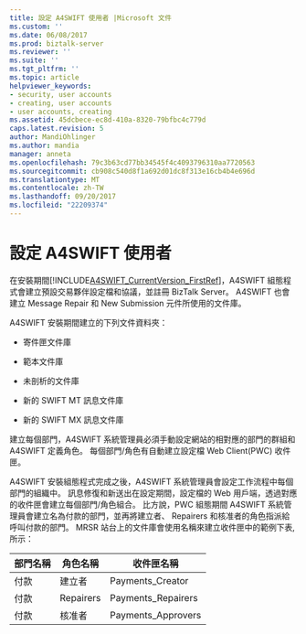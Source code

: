 ```yaml
---
title: 設定 A4SWIFT 使用者 |Microsoft 文件
ms.custom: ''
ms.date: 06/08/2017
ms.prod: biztalk-server
ms.reviewer: ''
ms.suite: ''
ms.tgt_pltfrm: ''
ms.topic: article
helpviewer_keywords:
- security, user accounts
- creating, user accounts
- user accounts, creating
ms.assetid: 45dcbece-ec8d-410a-8320-79bfbc4c779d
caps.latest.revision: 5
author: MandiOhlinger
ms.author: mandia
manager: anneta
ms.openlocfilehash: 79c3b63cd77bb34545f4c4093796310aa7720563
ms.sourcegitcommit: cb908c540d8f1a692d01dc8f313e16cb4b4e696d
ms.translationtype: MT
ms.contentlocale: zh-TW
ms.lasthandoff: 09/20/2017
ms.locfileid: "22209374"
---
```

# <a name="configuring-a4swift-users"></a>設定 A4SWIFT 使用者
在安裝期間[!INCLUDE[A4SWIFT_CurrentVersion_FirstRef](../../includes/a4swift-currentversion-firstref-md.md)]，A4SWIFT 組態程式會建立預設交易夥伴設定檔和協議，並註冊 BizTalk Server。 A4SWIFT 也會建立 Message Repair 和 New Submission 元件所使用的文件庫。  
  
 A4SWIFT 安裝期間建立的下列文件資料夾：  
  
-   寄件匣文件庫  
  
-   範本文件庫  
  
-   未剖析的文件庫  
  
-   新的 SWIFT MT 訊息文件庫  
  
-   新的 SWIFT MX 訊息文件庫  
  
 建立每個部門，A4SWIFT 系統管理員必須手動設定網站的相對應的部門的群組和 A4SWIFT 定義角色。 每個部門/角色有自動建立設定檔 Web Client(PWC) 收件匣。  
  
 A4SWIFT 安裝組態程式完成之後，A4SWIFT 系統管理員會設定工作流程中每個部門的組織中。 訊息修復和新送出在設定期間，設定檔的 Web 用戶端，透過對應的收件匣會建立每個部門/角色組合。 比方說，PWC 組態期間 A4SWIFT 系統管理員會建立名為付款的部門，並再將建立者、 Repairers 和核准者的角色指派給呼叫付款的部門。 MRSR 站台上的文件庫會使用名稱來建立收件匣中的範例下表, 所示：  
  
|部門名稱|角色名稱|收件匣名稱|  
|---------------------|---------------|----------------|  
|付款|建立者|Payments_Creator|  
|付款|Repairers|Payments_Repairers|  
|付款|核准者|Payments_Approvers|